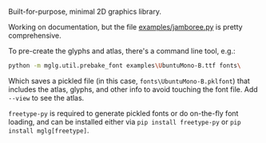 Built-for-purpose, minimal 2D graphics library.

Working on documentation, but the file [examples/jamboree.py](https://github.com/aforren1/mglg/blob/master/examples/jamboree.py) is pretty comprehensive.

To pre-create the glyphs and atlas, there's a command line tool, e.g.:

```bash
python -m mglg.util.prebake_font examples\UbuntuMono-B.ttf fonts\
```

Which saves a pickled file (in this case, `fonts\UbuntuMono-B.pklfont`) that includes the atlas, glyphs, and other info to avoid touching the font file. Add `--view` to see the atlas.

`freetype-py` is required to generate pickled fonts or do on-the-fly font loading, and can be installed either via `pip install freetype-py` or `pip install mglg[freetype]`.
